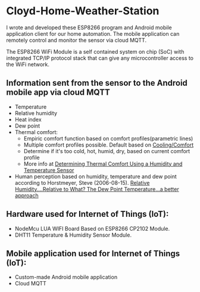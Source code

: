 # Cloyd-Home-Weather-Station
I wrote and developed these ESP8266 program and Android mobile application client for our home automation. The mobile application can remotely control and monitor the sensor via cloud MQTT.

The ESP8266 WiFi Module is a self contained system on chip (SoC) with integrated TCP/IP protocol stack that can give any microcontroller access to the WiFi network.

## Information sent from the sensor to the Android mobile app via cloud MQTT
- Temperature
- Relative humidity
- Heat index
- Dew point
- Thermal comfort:
  - Empiric comfort function based on comfort profiles(parametric lines)
  - Multiple comfort profiles possible. Default based on [Cooling/Comfort](https://c03.apogee.net/contentplayer/?coursetype=ces&utilityid=duquesnelight&id=1347)
  - Determine if it's too cold, hot, humid, dry, based on current comfort profile
  - More info at [Determining Thermal Comfort Using a Humidity and Temperature Sensor](https://www.azosensors.com/article.aspx?ArticleID=487)
- Human perception based on humidity, temperature and dew point according to Horstmeyer, Steve (2006-08-15). [Relative Humidity....Relative to What? The Dew Point Temperature...a better approach](http://www.shorstmeyer.com/wxfaqs/humidity/humidity.html)

## Hardware used for Internet of Things (IoT):
* NodeMcu LUA WIFI Board Based on ESP8266 CP2102 Module.
* DHT11 Temperature & Humidity Sensor Module.

## Mobile application used for Internet of Things (IoT):
- Custom-made Android mobile application
- Cloud MQTT